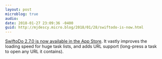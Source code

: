 ```yaml
---
layout: post
microblog: true
audio: 
date: 2018-01-27 23:09:36 -0400
guid: http://mjdescy.micro.blog/2018/01/28/swiftodo-is-now.html
---
```

[SwiftoDo 2.7.0 is now available in the App Store](https://itunes.apple.com/us/app/swiftodo-task-list-for-todo.txt/id1073798440?ls=1&mt=8). It vastly improves the loading speed for huge task lists, and adds URL support (long-press a task to open any URL it contains).

